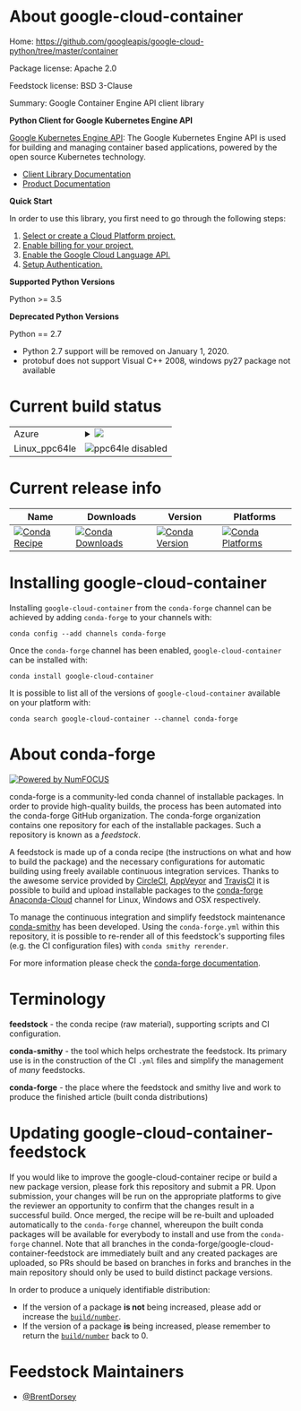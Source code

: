 About google-cloud-container
============================

Home: https://github.com/googleapis/google-cloud-python/tree/master/container

Package license: Apache 2.0

Feedstock license: BSD 3-Clause

Summary: Google Container Engine API client library

**Python Client for Google Kubernetes Engine API**

[Google Kubernetes Engine API](https://cloud.google.com/kubernetes-engine): The Google Kubernetes Engine API is used for
building and managing container based applications, powered by the open source
Kubernetes technology.

- [Client Library Documentation](https://googleapis.github.io/google-cloud-python/latest/container/index.html)
- [Product Documentation](https://cloud.google.com/kubernetes-engine)

**Quick Start**

In order to use this library, you first need to go through the following steps:

1. [Select or create a Cloud Platform project.](https://console.cloud.google.com/project)
2. [Enable billing for your project.](https://cloud.google.com/billing/docs/how-to/modify-project#enable_billing_for_a_project)
3. [Enable the Google Cloud Language API.](https://cloud.google.com/natural-language)
4. [Setup Authentication.](https://googleapis.github.io/google-cloud-python/latest/core/auth.html)

**Supported Python Versions**

Python >= 3.5

**Deprecated Python Versions**

Python == 2.7
- Python 2.7 support will be removed on January 1, 2020.
- protobuf does not support Visual C++ 2008, windows py27 package not available


Current build status
====================


<table>
    
  <tr>
    <td>Azure</td>
    <td>
      <details>
        <summary>
          <a href="https://dev.azure.com/conda-forge/feedstock-builds/_build/latest?definitionId=6541&branchName=master">
            <img src="https://dev.azure.com/conda-forge/feedstock-builds/_apis/build/status/google-cloud-container-feedstock?branchName=master">
          </a>
        </summary>
        <table>
          <thead><tr><th>Variant</th><th>Status</th></tr></thead>
          <tbody><tr>
              <td>linux_python2.7</td>
              <td>
                <a href="https://dev.azure.com/conda-forge/feedstock-builds/_build/latest?definitionId=6541&branchName=master">
                  <img src="https://dev.azure.com/conda-forge/feedstock-builds/_apis/build/status/google-cloud-container-feedstock?branchName=master&jobName=linux&configuration=linux_python2.7" alt="variant">
                </a>
              </td>
            </tr><tr>
              <td>linux_python3.6</td>
              <td>
                <a href="https://dev.azure.com/conda-forge/feedstock-builds/_build/latest?definitionId=6541&branchName=master">
                  <img src="https://dev.azure.com/conda-forge/feedstock-builds/_apis/build/status/google-cloud-container-feedstock?branchName=master&jobName=linux&configuration=linux_python3.6" alt="variant">
                </a>
              </td>
            </tr><tr>
              <td>linux_python3.7</td>
              <td>
                <a href="https://dev.azure.com/conda-forge/feedstock-builds/_build/latest?definitionId=6541&branchName=master">
                  <img src="https://dev.azure.com/conda-forge/feedstock-builds/_apis/build/status/google-cloud-container-feedstock?branchName=master&jobName=linux&configuration=linux_python3.7" alt="variant">
                </a>
              </td>
            </tr><tr>
              <td>linux_python3.8</td>
              <td>
                <a href="https://dev.azure.com/conda-forge/feedstock-builds/_build/latest?definitionId=6541&branchName=master">
                  <img src="https://dev.azure.com/conda-forge/feedstock-builds/_apis/build/status/google-cloud-container-feedstock?branchName=master&jobName=linux&configuration=linux_python3.8" alt="variant">
                </a>
              </td>
            </tr><tr>
              <td>osx_python2.7</td>
              <td>
                <a href="https://dev.azure.com/conda-forge/feedstock-builds/_build/latest?definitionId=6541&branchName=master">
                  <img src="https://dev.azure.com/conda-forge/feedstock-builds/_apis/build/status/google-cloud-container-feedstock?branchName=master&jobName=osx&configuration=osx_python2.7" alt="variant">
                </a>
              </td>
            </tr><tr>
              <td>osx_python3.6</td>
              <td>
                <a href="https://dev.azure.com/conda-forge/feedstock-builds/_build/latest?definitionId=6541&branchName=master">
                  <img src="https://dev.azure.com/conda-forge/feedstock-builds/_apis/build/status/google-cloud-container-feedstock?branchName=master&jobName=osx&configuration=osx_python3.6" alt="variant">
                </a>
              </td>
            </tr><tr>
              <td>osx_python3.7</td>
              <td>
                <a href="https://dev.azure.com/conda-forge/feedstock-builds/_build/latest?definitionId=6541&branchName=master">
                  <img src="https://dev.azure.com/conda-forge/feedstock-builds/_apis/build/status/google-cloud-container-feedstock?branchName=master&jobName=osx&configuration=osx_python3.7" alt="variant">
                </a>
              </td>
            </tr><tr>
              <td>osx_python3.8</td>
              <td>
                <a href="https://dev.azure.com/conda-forge/feedstock-builds/_build/latest?definitionId=6541&branchName=master">
                  <img src="https://dev.azure.com/conda-forge/feedstock-builds/_apis/build/status/google-cloud-container-feedstock?branchName=master&jobName=osx&configuration=osx_python3.8" alt="variant">
                </a>
              </td>
            </tr><tr>
              <td>win_python3.6vc14</td>
              <td>
                <a href="https://dev.azure.com/conda-forge/feedstock-builds/_build/latest?definitionId=6541&branchName=master">
                  <img src="https://dev.azure.com/conda-forge/feedstock-builds/_apis/build/status/google-cloud-container-feedstock?branchName=master&jobName=win&configuration=win_python3.6vc14" alt="variant">
                </a>
              </td>
            </tr><tr>
              <td>win_python3.7vc14</td>
              <td>
                <a href="https://dev.azure.com/conda-forge/feedstock-builds/_build/latest?definitionId=6541&branchName=master">
                  <img src="https://dev.azure.com/conda-forge/feedstock-builds/_apis/build/status/google-cloud-container-feedstock?branchName=master&jobName=win&configuration=win_python3.7vc14" alt="variant">
                </a>
              </td>
            </tr><tr>
              <td>win_python3.8vc14</td>
              <td>
                <a href="https://dev.azure.com/conda-forge/feedstock-builds/_build/latest?definitionId=6541&branchName=master">
                  <img src="https://dev.azure.com/conda-forge/feedstock-builds/_apis/build/status/google-cloud-container-feedstock?branchName=master&jobName=win&configuration=win_python3.8vc14" alt="variant">
                </a>
              </td>
            </tr>
          </tbody>
        </table>
      </details>
    </td>
  </tr>
  <tr>
    <td>Linux_ppc64le</td>
    <td>
      <img src="https://img.shields.io/badge/ppc64le-disabled-lightgrey.svg" alt="ppc64le disabled">
    </td>
  </tr>
</table>

Current release info
====================

| Name | Downloads | Version | Platforms |
| --- | --- | --- | --- |
| [![Conda Recipe](https://img.shields.io/badge/recipe-google--cloud--container-green.svg)](https://anaconda.org/conda-forge/google-cloud-container) | [![Conda Downloads](https://img.shields.io/conda/dn/conda-forge/google-cloud-container.svg)](https://anaconda.org/conda-forge/google-cloud-container) | [![Conda Version](https://img.shields.io/conda/vn/conda-forge/google-cloud-container.svg)](https://anaconda.org/conda-forge/google-cloud-container) | [![Conda Platforms](https://img.shields.io/conda/pn/conda-forge/google-cloud-container.svg)](https://anaconda.org/conda-forge/google-cloud-container) |

Installing google-cloud-container
=================================

Installing `google-cloud-container` from the `conda-forge` channel can be achieved by adding `conda-forge` to your channels with:

```
conda config --add channels conda-forge
```

Once the `conda-forge` channel has been enabled, `google-cloud-container` can be installed with:

```
conda install google-cloud-container
```

It is possible to list all of the versions of `google-cloud-container` available on your platform with:

```
conda search google-cloud-container --channel conda-forge
```


About conda-forge
=================

[![Powered by NumFOCUS](https://img.shields.io/badge/powered%20by-NumFOCUS-orange.svg?style=flat&colorA=E1523D&colorB=007D8A)](http://numfocus.org)

conda-forge is a community-led conda channel of installable packages.
In order to provide high-quality builds, the process has been automated into the
conda-forge GitHub organization. The conda-forge organization contains one repository
for each of the installable packages. Such a repository is known as a *feedstock*.

A feedstock is made up of a conda recipe (the instructions on what and how to build
the package) and the necessary configurations for automatic building using freely
available continuous integration services. Thanks to the awesome service provided by
[CircleCI](https://circleci.com/), [AppVeyor](https://www.appveyor.com/)
and [TravisCI](https://travis-ci.org/) it is possible to build and upload installable
packages to the [conda-forge](https://anaconda.org/conda-forge)
[Anaconda-Cloud](https://anaconda.org/) channel for Linux, Windows and OSX respectively.

To manage the continuous integration and simplify feedstock maintenance
[conda-smithy](https://github.com/conda-forge/conda-smithy) has been developed.
Using the ``conda-forge.yml`` within this repository, it is possible to re-render all of
this feedstock's supporting files (e.g. the CI configuration files) with ``conda smithy rerender``.

For more information please check the [conda-forge documentation](https://conda-forge.org/docs/).

Terminology
===========

**feedstock** - the conda recipe (raw material), supporting scripts and CI configuration.

**conda-smithy** - the tool which helps orchestrate the feedstock.
                   Its primary use is in the construction of the CI ``.yml`` files
                   and simplify the management of *many* feedstocks.

**conda-forge** - the place where the feedstock and smithy live and work to
                  produce the finished article (built conda distributions)


Updating google-cloud-container-feedstock
=========================================

If you would like to improve the google-cloud-container recipe or build a new
package version, please fork this repository and submit a PR. Upon submission,
your changes will be run on the appropriate platforms to give the reviewer an
opportunity to confirm that the changes result in a successful build. Once
merged, the recipe will be re-built and uploaded automatically to the
`conda-forge` channel, whereupon the built conda packages will be available for
everybody to install and use from the `conda-forge` channel.
Note that all branches in the conda-forge/google-cloud-container-feedstock are
immediately built and any created packages are uploaded, so PRs should be based
on branches in forks and branches in the main repository should only be used to
build distinct package versions.

In order to produce a uniquely identifiable distribution:
 * If the version of a package **is not** being increased, please add or increase
   the [``build/number``](https://conda.io/docs/user-guide/tasks/build-packages/define-metadata.html#build-number-and-string).
 * If the version of a package **is** being increased, please remember to return
   the [``build/number``](https://conda.io/docs/user-guide/tasks/build-packages/define-metadata.html#build-number-and-string)
   back to 0.

Feedstock Maintainers
=====================

* [@BrentDorsey](https://github.com/BrentDorsey/)

